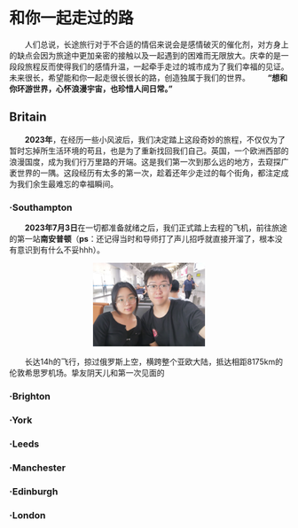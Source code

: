 # 和你一起走过的路

&emsp;&emsp;人们总说，长途旅行对于不合适的情侣来说会是感情破灭的催化剂，对方身上的缺点会因为旅途中更加亲密的接触以及一起遇到的困难而无限放大。庆幸的是一段段旅程反而使得我们的感情升温，一起牵手走过的城市成为了我们幸福的见证。未来很长，希望能和你一起走很长很长的路，创造独属于我们的世界。
&emsp;&emsp;**“想和你环游世界，心怀浪漫宇宙，也珍惜人间日常。”**

## Britain

&emsp;&emsp;**2023年**，在经历一些小风波后，我们决定踏上这段奇妙的旅程，不仅仅为了暂时忘掉所生活环境的苟且，也是为了重新找回我们自己。英国，一个欧洲西部的浪漫国度，成为我们行万里路的开端。这是我们第一次到那么远的地方，去窥探广袤世界的一隅。这段经历有太多的第一次，趁着还年少走过的每个街角，都注定成为我们余生最难忘的幸福瞬间。

### ·Southampton

&emsp;&emsp;**2023年7月3日**在一切都准备就绪之后，我们正式踏上去程的飞机，前往旅途的第一站**南安普顿**（**ps**：还记得当时和导师打了声儿招呼就直接开溜了，根本没有意识到有什么不妥hhh）。
<div style="text-align:center">
  <img src="https://raw.githubusercontent.com/tlc191026/tlc191026.github.io/master/img/travel/UK/2023.7.3-首都机场.jpg" alt="首都机场合影" style="max-width:40%; display:inline-block">
</div>

&emsp;&emsp;长达14h的飞行，掠过俄罗斯上空，横跨整个亚欧大陆，抵达相距8175km的伦敦希思罗机场。挚友阴天儿和第一次见面的

### ·Brighton

### ·York

### ·Leeds

### ·Manchester

### ·Edinburgh

### ·London
